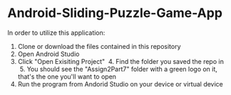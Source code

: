 ﻿# Android-Sliding-Puzzle-Game-App

In order to utilize this application:

  1. Clone or download the files contained in this repository
  2. Open Android Studio 
  3. Click "Open Exisiting Project"
  4. Find the folder you saved the repo in 
  5. You should see the "Assign2Part7" folder with a green logo on it, that's the one you'll want to open
  6. Run the program from Andorid Studio on your device or virtual device 

